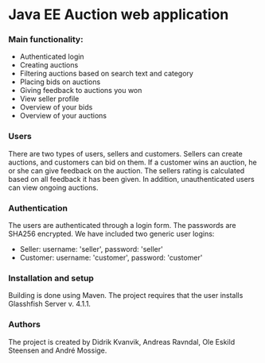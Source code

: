 # Java EE Auction web application
### Main functionality:
- Authenticated login
- Creating auctions
- Filtering auctions based on search text and category
- Placing bids on auctions
- Giving feedback to auctions you won
- View seller profile
- Overview of your bids
- Overview of your auctions

### Users
There are two types of users, sellers and customers.
Sellers can create auctions, and customers can bid on them. If a customer wins an auction, he or she can give feedback on the auction.
The sellers rating is calculated based on all feedback it has been given.
In addition, unauthenticated users can view ongoing auctions.

### Authentication
The users are authenticated through a login form. The passwords are SHA256 encrypted. 
We have included two generic user logins:
- Seller: username: 'seller', password: 'seller'
- Customer: username: 'customer', password: 'customer'

### Installation and setup
Building is done using Maven.
The project requires that the user installs Glasshfish Server v. 4.1.1.

### Authors
The project is created by Didrik Kvanvik, Andreas Ravndal, Ole Eskild Steensen and André Mossige.
